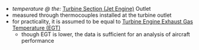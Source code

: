 - *temperature @ the:* [Turbine Section (Jet Engine)](./Turbine%20Section%20(Jet%20Engine).md) Outlet
- measured through thermocouples installed at the turbine outlet
- for practicality, it is assumed to be equal to [Turbine Engine Exhaust Gas Temperature (EGT)](./Turbine%20Engine%20Exhaust%20Gas%20Temperature%20(EGT).md)
	- though EGT is lower, the data is sufficient for an analysis of aircraft performance